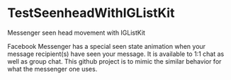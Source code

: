 # TestSeenheadWithIGListKit
Messenger seen head movement with IGListKit

Facebook Messenger has a special seen state animation when your message recipient(s) have seen your message. It is available to 1:1 chat as well as group chat.
This github project is to mimic the similar behavior for what the messenger one uses.
